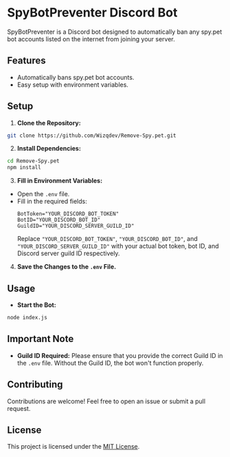 # SpyBotPreventer Discord Bot

SpyBotPreventer is a Discord bot designed to automatically ban any spy.pet bot accounts listed on the internet from joining your server.

## Features
- Automatically bans spy.pet bot accounts.
- Easy setup with environment variables.

## Setup
1. **Clone the Repository:**
```bash
git clone https://github.com/Wizqdev/Remove-Spy.pet.git
```
2. **Install Dependencies:**
```bash
cd Remove-Spy.pet
npm install
```
3. **Fill in Environment Variables:**
- Open the `.env` file.
- Fill in the required fields:
  ```
  BotToken="YOUR_DISCORD_BOT_TOKEN"
  BotID="YOUR_DISCORD_BOT_ID"
  GuildID="YOUR_DISCORD_SERVER_GUILD_ID"
  ```
  Replace `"YOUR_DISCORD_BOT_TOKEN"`, `"YOUR_DISCORD_BOT_ID"`, and `"YOUR_DISCORD_SERVER_GUILD_ID"` with your actual bot token, bot ID, and Discord server guild ID respectively.
4. **Save the Changes to the `.env` File.**


## Usage
- **Start the Bot:**
```bash
node index.js
```

## Important Note
- **Guild ID Required:** Please ensure that you provide the correct Guild ID in the `.env` file. Without the Guild ID, the bot won't function properly.

## Contributing
Contributions are welcome! Feel free to open an issue or submit a pull request.

## License
This project is licensed under the [MIT License](LICENSE).